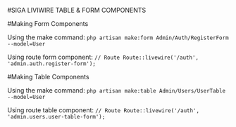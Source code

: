 #SIGA LIVIWIRE TABLE & FORM COMPONENTS

#Making Form Components

Using the make command:
`
php artisan make:form Admin/Auth/RegisterForm --model=User
`

Using route form component:
`
// Route
Route::livewire('/auth', 'admin.auth.register-form');
`

#Making Table Components

Using the make command:
`
php artisan make:table Admin/Users/UserTable --model=User
`

Using route table component:
`
// Route
Route::livewire('/auth', 'admin.users.user-table-form');
`
